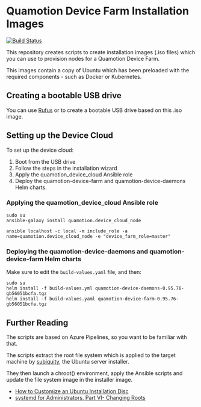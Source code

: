# Quamotion Device Farm Installation Images
[![Build Status](https://dev.azure.com/qmfrederik/device-cloud-image/_apis/build/status/quamotion.device-cloud-image?branchName=master)](https://dev.azure.com/qmfrederik/device-cloud-image/_build/latest?definitionId=5?branchName=master)

This repository creates scripts to create installation images (.iso files) which you can use to provision
nodes for a Quamotion Device Farm.

This images contain a copy of Ubuntu which has been preloaded with the required components - such as Docker
or Kubernetes.

## Creating a bootable USB drive

You can use [Rufus](https://rufus.ie/) or to create a bootable USB drive based on this .iso image.

## Setting up the Device Cloud

To set up the device cloud:

1. Boot from the USB drive
2. Follow the steps in the installation wizard
3. Apply the quamotion_device_cloud Ansible role
4. Deploy the quamotion-device-farm and quamotion-device-daemons Helm charts.

### Applying the quamotion_device_cloud Ansible role


```
sudo su
ansible-galaxy install quamotion.device_cloud_node

ansible localhost -c local -m include_role -a name=quamotion.device_cloud_node -e "device_farm_role=master"
```

### Deploying the quamotion-device-daemons and quamotion-device-farm Helm charts

Make sure to edit the `build-values.yaml` file, and then:

```
sudo su
helm install -f build-values.yml quamotion-device-daemons-0.95.76-gb56051bcfa.tgz
helm install -f build-values.yaml quamotion-device-farm-0.95.76-gb56051bcfa.tgz
```

## Further Reading

The scripts are based on Azure Pipelines, so you want to be familiar with that.

The scripts extract the root file system which is applied to the target machine by
[subiquity](https://github.com/CanonicalLtd/subiquity), the Ubuntu server installer.

They then launch a chroot() environment, apply the Ansible scripts and update the file system
image in the installer image.

* [How to Customize an Ubuntu Installation Disc](https://nathanpfry.com/how-to-customize-an-ubuntu-installation-disc/)
* [systemd for Administrators, Part VI- Changing Roots](http://0pointer.de/blog/projects/changing-roots)

